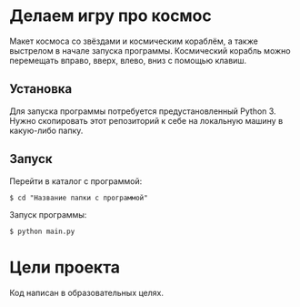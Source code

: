 # Делаем игру про космос

Макет космоса со звёздами и космическим кораблём, а также выстрелом в начале запуска программы.
Космический корабль можно перемещать вправо, вверх, влево, вниз с помощью клавиш.

## Установка

Для запуска программы потребуется предустановленный Python 3.
Нужно скопировать этот репозиторий к себе на локальную машину в какую-либо папку.

## Запуск

Перейти в каталог с программой:
```
$ cd "Название папки с программой"
```
Запуск программы:
```
$ python main.py
```

# Цели проекта

Код написан в образовательных целях.